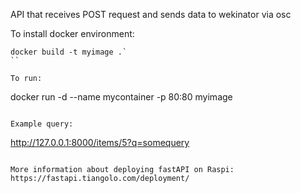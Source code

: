 API that receives POST request and sends data to wekinator via osc

To install docker environment:  
```
docker build -t myimage .`
``

To run:  
```
docker run -d --name mycontainer -p 80:80 myimage
```

Example query:  
```
http://127.0.0.1:8000/items/5?q=somequery
```

More information about deploying fastAPI on Raspi: https://fastapi.tiangolo.com/deployment/